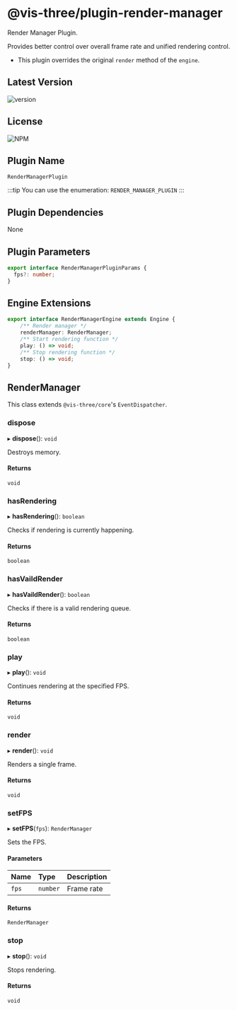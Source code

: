 # @vis-three/plugin-render-manager

Render Manager Plugin.

Provides better control over overall frame rate and unified rendering control.

- This plugin overrides the original `render` method of the `engine`.

## Latest Version

<img alt="version" src="https://img.shields.io/npm/v/@vis-three/plugin-render-manager">

## License

<img alt="NPM" src="https://img.shields.io/npm/l/@vis-three/plugin-render-manager?color=blue">

## Plugin Name

`RenderManagerPlugin`

:::tip
You can use the enumeration: `RENDER_MANAGER_PLUGIN`
:::

## Plugin Dependencies

None

## Plugin Parameters

```ts
export interface RenderManagerPluginParams {
  fps?: number;
}
```

## Engine Extensions

```ts
export interface RenderManagerEngine extends Engine {
    /** Render manager */
    renderManager: RenderManager;
    /** Start rendering function */
    play: () => void;
    /** Stop rendering function */
    stop: () => void;
}
```

## RenderManager

This class extends `@vis-three/core`'s `EventDispatcher`.

### dispose

▸ **dispose**(): `void`

Destroys memory.

#### Returns

`void`

### hasRendering

▸ **hasRendering**(): `boolean`

Checks if rendering is currently happening.

#### Returns

`boolean`

### hasVaildRender

▸ **hasVaildRender**(): `boolean`

Checks if there is a valid rendering queue.

#### Returns

`boolean`

### play

▸ **play**(): `void`

Continues rendering at the specified FPS.

#### Returns

`void`

### render

▸ **render**(): `void`

Renders a single frame.

#### Returns

`void`

### setFPS

▸ **setFPS**(`fps`): `RenderManager`

Sets the FPS.

#### Parameters

| Name  | Type     | Description |
| :---- | :------- | :---------- |
| `fps` | `number` | Frame rate   |

#### Returns

`RenderManager`

### stop

▸ **stop**(): `void`

Stops rendering.

#### Returns

`void`

